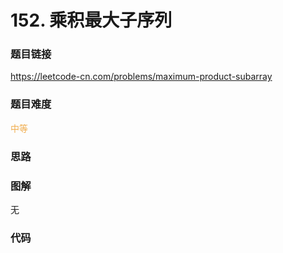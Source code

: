 # 152. 乘积最大子序列

### 题目链接

https://leetcode-cn.com/problems/maximum-product-subarray

### 题目难度

<font color=#F0AD4E>中等</font>

### 思路



### 图解

无

### 代码

```python
```